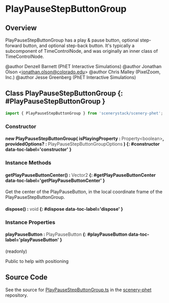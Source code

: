 # PlayPauseStepButtonGroup

## Overview

PlayPauseStepButtonGroup has a play &amp; pause button, optional step-forward button, and optional step-back button.
It's typically a subcomponent of TimeControlNode, and was originally an inner class of TimeControlNode.

@author Denzell Barnett (PhET Interactive Simulations)
@author Jonathan Olson &lt;jonathan.olson@colorado.edu&gt;
@author Chris Malley (PixelZoom, Inc.)
@author Jesse Greenberg (PhET Interactive Simulations)

## Class PlayPauseStepButtonGroup {: #PlayPauseStepButtonGroup }


```js
import { PlayPauseStepButtonGroup } from 'scenerystack/scenery-phet';
```
### Constructor

#### new PlayPauseStepButtonGroup( isPlayingProperty : <span style="font-weight: 400; opacity: 80%;">Property&lt;boolean&gt;</span>, providedOptions? : <span style="font-weight: 400; opacity: 80%;">PlayPauseStepButtonGroupOptions</span> ) {: #constructor data-toc-label='constructor' }

### Instance Methods

#### getPlayPauseButtonCenter() : <span style="font-weight: 400; opacity: 80%;">Vector2</span> {: #getPlayPauseButtonCenter data-toc-label='getPlayPauseButtonCenter' }

Get the center of the PlayPauseButton, in the local coordinate frame of the PlayPauseStepButtonGroup.

#### dispose() : <span style="font-weight: 400; opacity: 80%;">void</span> {: #dispose data-toc-label='dispose' }

### Instance Properties

#### playPauseButton : <span style="font-weight: 400; opacity: 80%;">PlayPauseButton</span> {: #playPauseButton data-toc-label='playPauseButton' }

(readonly)

Public to help with positioning



## Source Code

See the source for [PlayPauseStepButtonGroup.ts](https://github.com/phetsims/scenery-phet/blob/main/js/buttons/PlayPauseStepButtonGroup.ts) in the [scenery-phet](https://github.com/phetsims/scenery-phet) repository.
